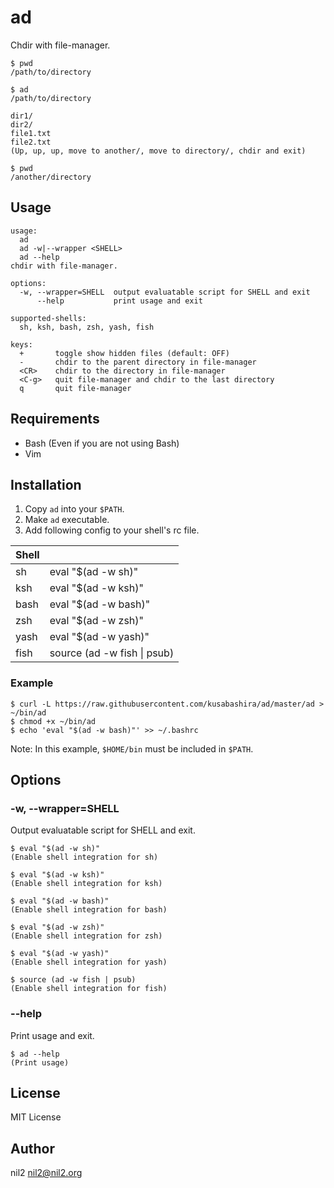 ad
==

Chdir with file-manager.

```
$ pwd
/path/to/directory

$ ad
/path/to/directory

dir1/
dir2/
file1.txt
file2.txt
(Up, up, up, move to another/, move to directory/, chdir and exit)

$ pwd
/another/directory
```

Usage
-----

```
usage:
  ad
  ad -w|--wrapper <SHELL>
  ad --help
chdir with file-manager.

options:
  -w, --wrapper=SHELL  output evaluatable script for SHELL and exit
      --help           print usage and exit

supported-shells:
  sh, ksh, bash, zsh, yash, fish

keys:
  +       toggle show hidden files (default: OFF)
  -       chdir to the parent directory in file-manager
  <CR>    chdir to the directory in file-manager
  <C-g>   quit file-manager and chdir to the last directory
  q       quit file-manager
```

Requirements
------------

- Bash (Even if you are not using Bash)
- Vim

Installation
------------

1. Copy `ad` into your `$PATH`.
2. Make `ad` executable.
3. Add following config to your shell's rc file.

| Shell |                             |
|-------|-----------------------------|
| sh    | eval "$(ad -w sh)"          |
| ksh   | eval "$(ad -w ksh)"         |
| bash  | eval "$(ad -w bash)"        |
| zsh   | eval "$(ad -w zsh)"         |
| yash  | eval "$(ad -w yash)"        |
| fish  | source (ad -w fish \| psub) |

### Example

```
$ curl -L https://raw.githubusercontent.com/kusabashira/ad/master/ad > ~/bin/ad
$ chmod +x ~/bin/ad
$ echo 'eval "$(ad -w bash)"' >> ~/.bashrc
```

Note: In this example, `$HOME/bin` must be included in `$PATH`.

Options
-------

### -w, --wrapper=SHELL

Output evaluatable script for SHELL and exit.

```
$ eval "$(ad -w sh)"
(Enable shell integration for sh)

$ eval "$(ad -w ksh)"
(Enable shell integration for ksh)

$ eval "$(ad -w bash)"
(Enable shell integration for bash)

$ eval "$(ad -w zsh)"
(Enable shell integration for zsh)

$ eval "$(ad -w yash)"
(Enable shell integration for yash)

$ source (ad -w fish | psub)
(Enable shell integration for fish)
```

### --help

Print usage and exit.

```
$ ad --help
(Print usage)
```

License
-------

MIT License

Author
------

nil2 <nil2@nil2.org>
